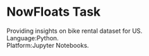 # NowFloats Task
Providing insights on bike rental dataset for US.  
Language:Python.  
Platform:Jupyter Notebooks. 
